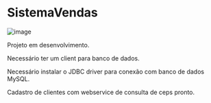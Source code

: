 # SistemaVendas

![image](https://github.com/JPDev-full/SistemaVendas/assets/120661541/627d1ff9-45da-437f-b6ef-6d0f6eb2e587)


Projeto em desenvolvimento.

Necessário ter um client para banco de dados.

Necessário instalar o JDBC driver para conexão com banco de dados MySQL.

Cadastro de clientes com webservice de consulta de ceps pronto.

